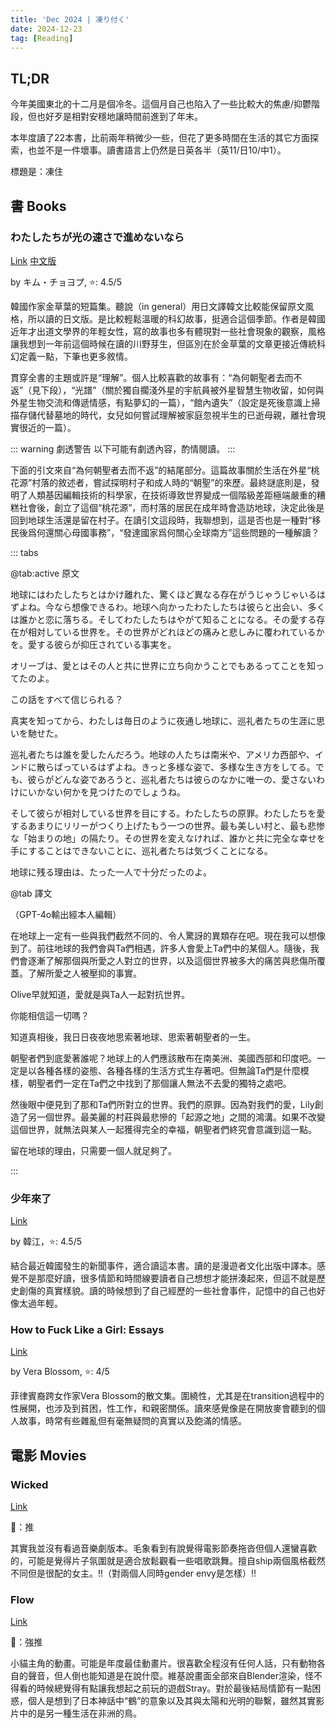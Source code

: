```yaml
---
title: 'Dec 2024 | 凍り付く'
date: 2024-12-23
tag: [Reading]
---
```


## TL;DR

今年美國東北的十二月是個冷冬。這個月自己也陷入了一些比較大的焦慮/抑鬱階段，但也好歹是相對安穩地讓時間前進到了年末。

本年度讀了22本書，比前兩年稍微少一些，但花了更多時間在生活的其它方面探索，也並不是一件壞事。讀書語言上仍然是日英各半（英11/日10/中1）。

標題是：凍住

<!-- more -->

## 書 Books

### わたしたちが光の速さで進めないなら

[Link](https://bookmeter.com/books/16897450) [中文版](https://www.books.com.tw/products/0010917934)

by キム・チョヨプ, ⭐: 4.5/5

韓國作家金草葉的短篇集。聽說（in general）用日文譯韓文比較能保留原文風格，所以讀的日文版。是比較輕鬆溫暖的科幻故事，挺適合這個季節。作者是韓國近年才出道文學界的年輕女性，寫的故事也多有體現對一些社會現象的觀察，風格讓我想到一年前這個時候在讀的川野芽生，但區別在於金草葉的文章更接近傳統科幻定義一點，下筆也更多敘情。

貫穿全書的主題或許是“理解”。個人比較喜歡的故事有：“為何朝聖者去而不返”（見下段），“光譜”（關於獨自擱淺外星的宇航員被外星智慧生物收留，如何與外星生物交流和傳遞情感，有點夢幻的一篇），“館內遺失”（設定是死後意識上掃描存儲代替墓地的時代，女兒如何嘗試理解被家庭忽視半生的已逝母親，離社會現實很近的一篇）。

::: warning 劇透警告
以下可能有劇透內容，酌情閱讀。
:::

下面的引文來自“為何朝聖者去而不返”的結尾部分。這篇故事關於生活在外星“桃花源”村落的敘述者，嘗試探明村子和成人時的“朝聖”的來歷。最終謎底則是，發明了人類基因編輯技術的科學家，在技術導致世界變成一個階級差距極端嚴重的糟糕社會後，創立了這個“桃花源”，而村落的居民在成年時會造訪地球，決定此後是回到地球生活還是留在村子。在讀引文這段時，我聯想到，這是否也是一種對“移民後爲何還關心母國事務”，“發達國家爲何關心全球南方”這些問題的一種解讀？

::: tabs

@tab:active 原文

地球にはわたしたちとはかけ離れた、驚くほど異なる存在がうじゃうじゃいるはずよね。今なら想像できるわ。地球へ向かったわたしたちは彼らと出会い、多くは誰かと恋に落ちる。そしてわたしたちはやがて知ることになる。その愛する存在が相対している世界を。その世界がどれほどの痛みと悲しみに覆われているかを。愛する彼らが抑圧されている事実を。

オリーブは、愛とはその人と共に世界に立ち向かうことでもあるってことを知ってたのよ。

この話をすべて信じられる？

真実を知ってから、わたしは毎日のように夜通し地球に、巡礼者たちの生涯に思いを馳せた。

巡礼者たちは誰を愛したんだろう。地球の人たちは南米や、アメリカ西部や、インドに散らばっているはずよね。きっと多様な姿で、多様な生き方をしてる。でも、彼らがどんな姿であろうと、巡礼者たちは彼らのなかに唯一の、愛さないわけにいかない何かを見つけたのでしょうね。

そして彼らが相対している世界を目にする。わたしたちの原罪。わたしたちを愛するあまりにリリーがつくり上げたもう一つの世界。最も美しい村と、最も悲惨な「始まりの地」の隔たり。その世界を変えなければ、誰かと共に完全な幸せを手にすることはできないことに、巡礼者たちは気づくことになる。

地球に残る理由は、たった一人で十分だったのよ。

@tab 譯文

（GPT-4o輸出經本人編輯）

在地球上一定有一些與我們截然不同的、令人驚訝的異類存在吧。現在我可以想像到了。前往地球的我們會與Ta們相遇，許多人會愛上Ta們中的某個人。隨後，我們會逐漸了解那個與所愛之人對立的世界，以及這個世界被多大的痛苦與悲傷所覆蓋。了解所愛之人被壓抑的事實。

Olive早就知道，愛就是與Ta人一起對抗世界。

你能相信這一切嗎？

知道真相後，我日日夜夜地思索著地球、思索著朝聖者的一生。

朝聖者們到底愛著誰呢？地球上的人們應該散布在南美洲、美國西部和印度吧。一定是以各種各樣的姿態、各種各樣的生活方式生存著吧。但無論Ta們是什麼模樣，朝聖者們一定在Ta們之中找到了那個讓人無法不去愛的獨特之處吧。

然後眼中便見到了那和Ta們所對立的世界。我們的原罪。因為對我們的愛，Lily創造了另一個世界。最美麗的村莊與最悲慘的「起源之地」之間的鴻溝。如果不改變這個世界，就無法與某人一起獲得完全的幸福，朝聖者們終究會意識到這一點。

留在地球的理由，只需要一個人就足夠了。

:::

### 少年來了

[Link](https://www.books.com.tw/products/0010774348)

by 韓江，⭐: 4.5/5

結合最近韓國發生的新聞事件，適合讀這本書。讀的是漫遊者文化出版中譯本。感覺不是那麼好讀，很多情節和時間線要讀者自己想想才能拼湊起來，但這不就是歷史創傷的真實樣貌。讀的時候想到了自己經歷的一些社會事件，記憶中的自己也好像太過年輕。

### How to Fuck Like a Girl: Essays

[Link](https://www.goodreads.com/book/show/205438931-how-to-fuck-like-a-girl)

by Vera Blossom, ⭐: 4/5

菲律賓裔跨女作家Vera Blossom的散文集。圍繞性，尤其是在transition過程中的性展開，也涉及到貧困，性工作，和親密關係。讀來感覺像是在開放麥會聽到的個人故事，時常有些雜亂但有毫無疑問的真實以及飽滿的情感。

## 電影 Movies

### Wicked

[Link](https://www.imdb.com/title/tt1262426/)

🍅：推

其實我並沒有看過音樂劇版本。毛象看到有說覺得電影節奏拖沓但個人還蠻喜歡的，可能是覺得片子氛圍就是適合放鬆觀看一些唱歌跳舞。擅自ship兩個風格截然不同但是很配的女主。!!（對兩個人同時gender envy是怎樣）!!

### Flow

[Link](https://www.imdb.com/title/tt4772188/)

🍅：強推

小貓主角的動畫。可能是年度最佳動畫片。很喜歡全程沒有任何人話，只有動物各自的聲音，但人倒也能知道是在說什麼。維基說畫面全部來自Blender渲染，怪不得看的時候總覺得有點讓我想起之前玩的遊戲Stray。對於最後結局情節有一點困惑，個人是想到了日本神話中“鶴”的意象以及其與太陽和光明的聯繫，雖然其實影片中的是另一種生活在非洲的鳥。